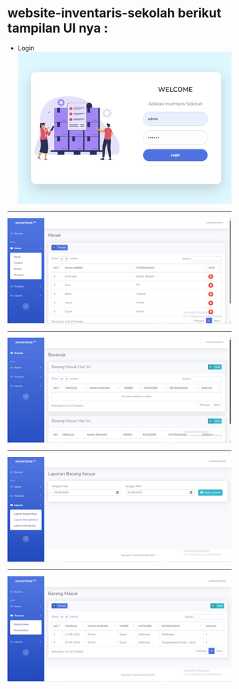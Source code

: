 # website-inventaris-sekolah berikut tampilan UI nya :

- Login
  <img src="https://raw.githubusercontent.com/setodwiki/website-inventaris-sekolah/main/assets/img/1.png">

<hr>

<img src="https://raw.githubusercontent.com/setodwiki/website-inventaris-sekolah/main/assets/img/2.png">

<hr>

<img src="https://raw.githubusercontent.com/setodwiki/website-inventaris-sekolah/main/assets/img/3.png">

<hr>

<img src="https://raw.githubusercontent.com/setodwiki/website-inventaris-sekolah/main/assets/img/4.png">

<hr>

<img src="https://raw.githubusercontent.com/setodwiki/website-inventaris-sekolah/main/assets/img/5.png">
